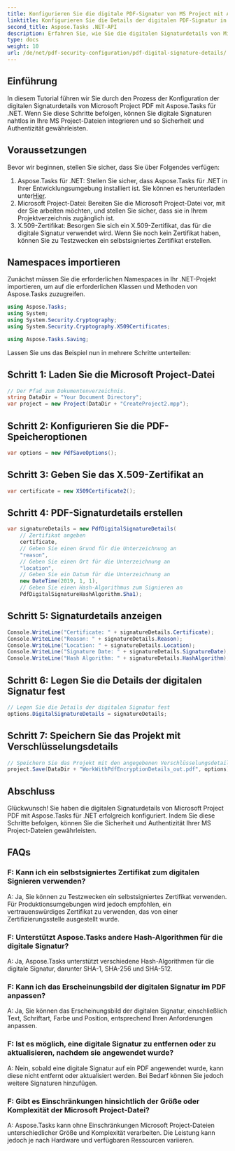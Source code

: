 ```yaml
---
title: Konfigurieren Sie die digitale PDF-Signatur von MS Project mit Aspose.Tasks
linktitle: Konfigurieren Sie die Details der digitalen PDF-Signatur in Aspose.Tasks
second_title: Aspose.Tasks .NET-API
description: Erfahren Sie, wie Sie die digitalen Signaturdetails von Microsoft Project PDF mit Aspose.Tasks für .NET konfigurieren. Sorgen Sie für Sicherheit und Authentizität Ihrer Projektdateien.
type: docs
weight: 10
url: /de/net/pdf-security-configuration/pdf-digital-signature-details/
---
```

## Einführung
In diesem Tutorial führen wir Sie durch den Prozess der Konfiguration der digitalen Signaturdetails von Microsoft Project PDF mit Aspose.Tasks für .NET. Wenn Sie diese Schritte befolgen, können Sie digitale Signaturen nahtlos in Ihre MS Project-Dateien integrieren und so Sicherheit und Authentizität gewährleisten.
## Voraussetzungen
Bevor wir beginnen, stellen Sie sicher, dass Sie über Folgendes verfügen:
1.  Aspose.Tasks für .NET: Stellen Sie sicher, dass Aspose.Tasks für .NET in Ihrer Entwicklungsumgebung installiert ist. Sie können es herunterladen unter[Hier](https://releases.aspose.com/tasks/net/).
2. Microsoft Project-Datei: Bereiten Sie die Microsoft Project-Datei vor, mit der Sie arbeiten möchten, und stellen Sie sicher, dass sie in Ihrem Projektverzeichnis zugänglich ist.
3. X.509-Zertifikat: Besorgen Sie sich ein X.509-Zertifikat, das für die digitale Signatur verwendet wird. Wenn Sie noch kein Zertifikat haben, können Sie zu Testzwecken ein selbstsigniertes Zertifikat erstellen.
## Namespaces importieren
Zunächst müssen Sie die erforderlichen Namespaces in Ihr .NET-Projekt importieren, um auf die erforderlichen Klassen und Methoden von Aspose.Tasks zuzugreifen.
```csharp
using Aspose.Tasks;
using System;
using System.Security.Cryptography;
using System.Security.Cryptography.X509Certificates;

using Aspose.Tasks.Saving;
```
Lassen Sie uns das Beispiel nun in mehrere Schritte unterteilen:
## Schritt 1: Laden Sie die Microsoft Project-Datei
```csharp
// Der Pfad zum Dokumentenverzeichnis.
string DataDir = "Your Document Directory";
var project = new Project(DataDir + "CreateProject2.mpp");
```
## Schritt 2: Konfigurieren Sie die PDF-Speicheroptionen
```csharp
var options = new PdfSaveOptions();
```
## Schritt 3: Geben Sie das X.509-Zertifikat an
```csharp
var certificate = new X509Certificate2();
```
## Schritt 4: PDF-Signaturdetails erstellen
```csharp
var signatureDetails = new PdfDigitalSignatureDetails(
    // Zertifikat angeben
    certificate,
    // Geben Sie einen Grund für die Unterzeichnung an
    "reason",
    // Geben Sie einen Ort für die Unterzeichnung an
    "location",
    // Geben Sie ein Datum für die Unterzeichnung an
    new DateTime(2019, 1, 1),
    // Geben Sie einen Hash-Algorithmus zum Signieren an
    PdfDigitalSignatureHashAlgorithm.Sha1);
```
## Schritt 5: Signaturdetails anzeigen
```csharp
Console.WriteLine("Certificate: " + signatureDetails.Certificate);
Console.WriteLine("Reason: " + signatureDetails.Reason);
Console.WriteLine("Location: " + signatureDetails.Location);
Console.WriteLine("Signature Date: " + signatureDetails.SignatureDate);
Console.WriteLine("Hash Algorithm: " + signatureDetails.HashAlgorithm);
```
## Schritt 6: Legen Sie die Details der digitalen Signatur fest
```csharp
// Legen Sie die Details der digitalen Signatur fest
options.DigitalSignatureDetails = signatureDetails;
```
## Schritt 7: Speichern Sie das Projekt mit Verschlüsselungsdetails
```csharp
// Speichern Sie das Projekt mit den angegebenen Verschlüsselungsdetails
project.Save(DataDir + "WorkWithPdfEncryptionDetails_out.pdf", options);
```
## Abschluss
Glückwunsch! Sie haben die digitalen Signaturdetails von Microsoft Project PDF mit Aspose.Tasks für .NET erfolgreich konfiguriert. Indem Sie diese Schritte befolgen, können Sie die Sicherheit und Authentizität Ihrer MS Project-Dateien gewährleisten.
## FAQs
### F: Kann ich ein selbstsigniertes Zertifikat zum digitalen Signieren verwenden?
A: Ja, Sie können zu Testzwecken ein selbstsigniertes Zertifikat verwenden. Für Produktionsumgebungen wird jedoch empfohlen, ein vertrauenswürdiges Zertifikat zu verwenden, das von einer Zertifizierungsstelle ausgestellt wurde.
### F: Unterstützt Aspose.Tasks andere Hash-Algorithmen für die digitale Signatur?
A: Ja, Aspose.Tasks unterstützt verschiedene Hash-Algorithmen für die digitale Signatur, darunter SHA-1, SHA-256 und SHA-512.
### F: Kann ich das Erscheinungsbild der digitalen Signatur im PDF anpassen?
A: Ja, Sie können das Erscheinungsbild der digitalen Signatur, einschließlich Text, Schriftart, Farbe und Position, entsprechend Ihren Anforderungen anpassen.
### F: Ist es möglich, eine digitale Signatur zu entfernen oder zu aktualisieren, nachdem sie angewendet wurde?
A: Nein, sobald eine digitale Signatur auf ein PDF angewendet wurde, kann diese nicht entfernt oder aktualisiert werden. Bei Bedarf können Sie jedoch weitere Signaturen hinzufügen.
### F: Gibt es Einschränkungen hinsichtlich der Größe oder Komplexität der Microsoft Project-Datei?
A: Aspose.Tasks kann ohne Einschränkungen Microsoft Project-Dateien unterschiedlicher Größe und Komplexität verarbeiten. Die Leistung kann jedoch je nach Hardware und verfügbaren Ressourcen variieren.
